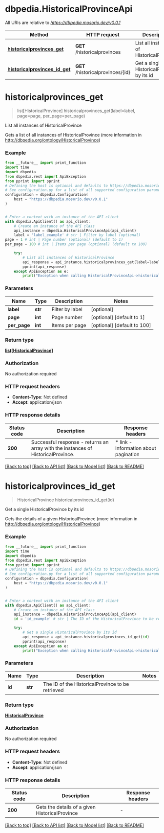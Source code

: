 # dbpedia.HistoricalProvinceApi

All URIs are relative to *https://dbpedia.mosorio.dev/v0.0.1*

Method | HTTP request | Description
------------- | ------------- | -------------
[**historicalprovinces_get**](HistoricalProvinceApi.md#historicalprovinces_get) | **GET** /historicalprovinces | List all instances of HistoricalProvince
[**historicalprovinces_id_get**](HistoricalProvinceApi.md#historicalprovinces_id_get) | **GET** /historicalprovinces/{id} | Get a single HistoricalProvince by its id


# **historicalprovinces_get**
> list[HistoricalProvince] historicalprovinces_get(label=label, page=page, per_page=per_page)

List all instances of HistoricalProvince

Gets a list of all instances of HistoricalProvince (more information in http://dbpedia.org/ontology/HistoricalProvince)

### Example

```python
from __future__ import print_function
import time
import dbpedia
from dbpedia.rest import ApiException
from pprint import pprint
# Defining the host is optional and defaults to https://dbpedia.mosorio.dev/v0.0.1
# See configuration.py for a list of all supported configuration parameters.
configuration = dbpedia.Configuration(
    host = "https://dbpedia.mosorio.dev/v0.0.1"
)


# Enter a context with an instance of the API client
with dbpedia.ApiClient() as api_client:
    # Create an instance of the API class
    api_instance = dbpedia.HistoricalProvinceApi(api_client)
    label = 'label_example' # str | Filter by label (optional)
page = 1 # int | Page number (optional) (default to 1)
per_page = 100 # int | Items per page (optional) (default to 100)

    try:
        # List all instances of HistoricalProvince
        api_response = api_instance.historicalprovinces_get(label=label, page=page, per_page=per_page)
        pprint(api_response)
    except ApiException as e:
        print("Exception when calling HistoricalProvinceApi->historicalprovinces_get: %s\n" % e)
```

### Parameters

Name | Type | Description  | Notes
------------- | ------------- | ------------- | -------------
 **label** | **str**| Filter by label | [optional] 
 **page** | **int**| Page number | [optional] [default to 1]
 **per_page** | **int**| Items per page | [optional] [default to 100]

### Return type

[**list[HistoricalProvince]**](HistoricalProvince.md)

### Authorization

No authorization required

### HTTP request headers

 - **Content-Type**: Not defined
 - **Accept**: application/json

### HTTP response details
| Status code | Description | Response headers |
|-------------|-------------|------------------|
**200** | Successful response - returns an array with the instances of HistoricalProvince. |  * link - Information about pagination <br>  |

[[Back to top]](#) [[Back to API list]](../README.md#documentation-for-api-endpoints) [[Back to Model list]](../README.md#documentation-for-models) [[Back to README]](../README.md)

# **historicalprovinces_id_get**
> HistoricalProvince historicalprovinces_id_get(id)

Get a single HistoricalProvince by its id

Gets the details of a given HistoricalProvince (more information in http://dbpedia.org/ontology/HistoricalProvince)

### Example

```python
from __future__ import print_function
import time
import dbpedia
from dbpedia.rest import ApiException
from pprint import pprint
# Defining the host is optional and defaults to https://dbpedia.mosorio.dev/v0.0.1
# See configuration.py for a list of all supported configuration parameters.
configuration = dbpedia.Configuration(
    host = "https://dbpedia.mosorio.dev/v0.0.1"
)


# Enter a context with an instance of the API client
with dbpedia.ApiClient() as api_client:
    # Create an instance of the API class
    api_instance = dbpedia.HistoricalProvinceApi(api_client)
    id = 'id_example' # str | The ID of the HistoricalProvince to be retrieved

    try:
        # Get a single HistoricalProvince by its id
        api_response = api_instance.historicalprovinces_id_get(id)
        pprint(api_response)
    except ApiException as e:
        print("Exception when calling HistoricalProvinceApi->historicalprovinces_id_get: %s\n" % e)
```

### Parameters

Name | Type | Description  | Notes
------------- | ------------- | ------------- | -------------
 **id** | **str**| The ID of the HistoricalProvince to be retrieved | 

### Return type

[**HistoricalProvince**](HistoricalProvince.md)

### Authorization

No authorization required

### HTTP request headers

 - **Content-Type**: Not defined
 - **Accept**: application/json

### HTTP response details
| Status code | Description | Response headers |
|-------------|-------------|------------------|
**200** | Gets the details of a given HistoricalProvince |  -  |

[[Back to top]](#) [[Back to API list]](../README.md#documentation-for-api-endpoints) [[Back to Model list]](../README.md#documentation-for-models) [[Back to README]](../README.md)

